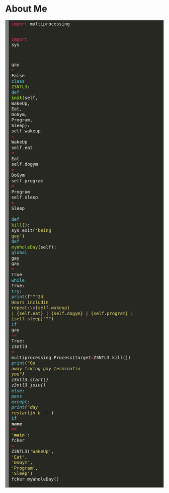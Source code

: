 # About Me
<!-- HTML generated using hilite.me --><div style="background: #272822; overflow:auto;width:auto;border:solid gray;border-width:.1em .1em .1em .8em;padding:.2em .6em;"><pre style="margin: 0; line-height: 125%"><span style="color: #f92672">import</span> <span style="color: #f8f8f2">multiprocessing</span>
<span style="color: #f92672">import</span> <span style="color: #f8f8f2">sys</span>

<span style="color: #f8f8f2">gay</span> <span style="color: #f92672">=</span> <span style="color: #f8f8f2">False</span>
<span style="color: #66d9ef">class</span> <span style="color: #a6e22e">Z3NTL3</span><span style="color: #f8f8f2">:</span>
    <span style="color: #66d9ef">def</span> <span style="color: #a6e22e">__init__</span><span style="color: #f8f8f2">(self,</span> <span style="color: #f8f8f2">WakeUp,</span> <span style="color: #f8f8f2">Eat,</span> <span style="color: #f8f8f2">DoGym,</span> <span style="color: #f8f8f2">Program,</span> <span style="color: #f8f8f2">Sleep):</span>
        <span style="color: #f8f8f2">self</span><span style="color: #f92672">.</span><span style="color: #f8f8f2">wakeup</span> <span style="color: #f92672">=</span> <span style="color: #f8f8f2">WakeUp</span>
        <span style="color: #f8f8f2">self</span><span style="color: #f92672">.</span><span style="color: #f8f8f2">eat</span> <span style="color: #f92672">=</span> <span style="color: #f8f8f2">Eat</span>
        <span style="color: #f8f8f2">self</span><span style="color: #f92672">.</span><span style="color: #f8f8f2">dogym</span> <span style="color: #f92672">=</span> <span style="color: #f8f8f2">DoGym</span>
        <span style="color: #f8f8f2">self</span><span style="color: #f92672">.</span><span style="color: #f8f8f2">program</span> <span style="color: #f92672">=</span> <span style="color: #f8f8f2">Program</span>
        <span style="color: #f8f8f2">self</span><span style="color: #f92672">.</span><span style="color: #f8f8f2">sleep</span> <span style="color: #f92672">=</span> <span style="color: #f8f8f2">Sleep</span>       
    <span style="color: #66d9ef">def</span> <span style="color: #a6e22e">kill</span><span style="color: #f8f8f2">():</span>
        <span style="color: #f8f8f2">sys</span><span style="color: #f92672">.</span><span style="color: #f8f8f2">exit(</span><span style="color: #e6db74">&#39;being gay&#39;</span><span style="color: #f8f8f2">)</span>
    <span style="color: #66d9ef">def</span> <span style="color: #a6e22e">myWholeDay</span><span style="color: #f8f8f2">(self):</span>
        <span style="color: #66d9ef">global</span> <span style="color: #f8f8f2">gay</span>
        <span style="color: #f8f8f2">gay</span> <span style="color: #f92672">=</span> <span style="color: #f8f8f2">True</span>
        <span style="color: #66d9ef">while</span> <span style="color: #f8f8f2">True:</span>
            <span style="color: #66d9ef">try</span><span style="color: #f8f8f2">:</span>
                <span style="color: #66d9ef">print</span><span style="color: #f8f8f2">(f</span><span style="color: #e6db74">&quot;&quot;&quot;24 Hours includin repeat:</span><span style="color: #ae81ff">\n</span><span style="color: #e6db74">{self.wakeup} | {self.eat} | {self.dogym} | {self.program} | {self.sleep}&quot;&quot;&quot;</span><span style="color: #f8f8f2">)</span>
                <span style="color: #66d9ef">if</span> <span style="color: #f8f8f2">gay</span> <span style="color: #f92672">==</span> <span style="color: #f8f8f2">True:</span> 
                    <span style="color: #f8f8f2">z3ntl3</span> <span style="color: #f92672">=</span> <span style="color: #f8f8f2">multiprocessing</span><span style="color: #f92672">.</span><span style="color: #f8f8f2">Process(target</span><span style="color: #f92672">=</span><span style="color: #f8f8f2">Z3NTL3</span><span style="color: #f92672">.</span><span style="color: #f8f8f2">kill())</span>
                    <span style="color: #66d9ef">print</span><span style="color: #f8f8f2">(</span><span style="color: #e6db74">&quot;Go away f*cking gay terminatin you&quot;</span><span style="color: #f8f8f2">)</span>
                    <span style="color: #f8f8f2">z3ntl3</span><span style="color: #f92672">.</span><span style="color: #f8f8f2">start()</span>
                    <span style="color: #f8f8f2">z3ntl3</span><span style="color: #f92672">.</span><span style="color: #f8f8f2">join()</span>
                <span style="color: #66d9ef">else</span><span style="color: #f8f8f2">:</span>
                    <span style="color: #66d9ef">pass</span>
            <span style="color: #66d9ef">except</span><span style="color: #f8f8f2">:</span>
                <span style="color: #66d9ef">print</span><span style="color: #f8f8f2">(</span><span style="color: #e6db74">&quot;day restartin b*tch&quot;</span><span style="color: #f8f8f2">)</span>
<span style="color: #66d9ef">if</span> <span style="color: #f8f8f2">__name__</span> <span style="color: #f92672">==</span> <span style="color: #e6db74">&#39;__main__&#39;</span><span style="color: #f8f8f2">:</span>
    <span style="color: #f8f8f2">fcker</span> <span style="color: #f92672">=</span> <span style="color: #f8f8f2">Z3NTL3(</span><span style="color: #e6db74">&#39;WakeUp&#39;</span><span style="color: #f8f8f2">,</span> <span style="color: #e6db74">&#39;Eat&#39;</span><span style="color: #f8f8f2">,</span> <span style="color: #e6db74">&#39;DoGym&#39;</span><span style="color: #f8f8f2">,</span> <span style="color: #e6db74">&#39;Program&#39;</span><span style="color: #f8f8f2">,</span> <span style="color: #e6db74">&#39;Sleep&#39;</span><span style="color: #f8f8f2">)</span>
    <span style="color: #f8f8f2">fcker</span><span style="color: #f92672">.</span><span style="color: #f8f8f2">myWholeDay()</span>
</pre></div>
